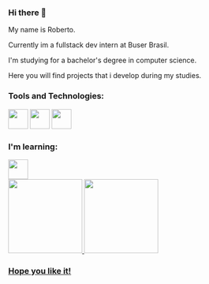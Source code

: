 ### Hi there 👋

My name is Roberto.

Currently im a fullstack dev intern at Buser Brasil.

I'm studying for a bachelor's degree in computer science.

Here you will find projects that i develop during my studies.
<br> 

### Tools and Technologies:
<img src="https://cdn.jsdelivr.net/gh/devicons/devicon/icons/html5/html5-plain-wordmark.svg" width="40" height="40"/> <img src="https://cdn.jsdelivr.net/gh/devicons/devicon/icons/css3/css3-plain-wordmark.svg" width="40" height="40"/> <img src="https://cdn.jsdelivr.net/gh/devicons/devicon/icons/python/python-original.svg" width="40" height="40"/>
<br> 

### I'm learning:
<img src="https://cdn.jsdelivr.net/gh/devicons/devicon/icons/javascript/javascript-original.svg" width="40" height="40"/>
<br>      
      
<div>
<a href="https://github.com/Rdemora2">
<img height="150em" src="https://github-readme-stats.vercel.app/api/top-langs/?username=Rdemora2&layout=compact&langs_count=7&theme=dracula"/>
<img height="150em" src="https://github-readme-stats.vercel.app/api?username=Rdemora2&show_icons=true&theme=dracula&include_all_commits=true&count_private=true"/>
</div>
          
          
### Hope you like it!

